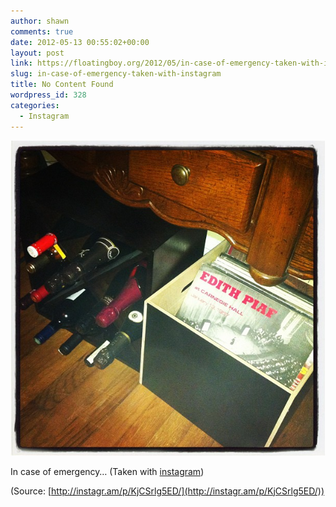 ```yaml
---
author: shawn
comments: true
date: 2012-05-13 00:55:02+00:00
layout: post
link: https://floatingboy.org/2012/05/in-case-of-emergency-taken-with-instagram/
slug: in-case-of-emergency-taken-with-instagram
title: No Content Found
wordpress_id: 328
categories:
  - Instagram
---
```


[![](/assets/media/2012/06/tumblr_m3xrvrpVt51qzw17so1_1280.jpg)](http://instagr.am/p/KjCSrlg5ED/)

In case of emergency… (Taken with [instagram](http://instagr.am))

(Source: [http://instagr.am/p/KjCSrlg5ED/](http://instagr.am/p/KjCSrlg5ED/))
